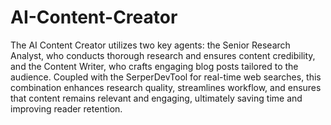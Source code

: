 # AI-Content-Creator
The AI Content Creator utilizes two key agents: the Senior Research Analyst, who conducts thorough research and ensures content credibility, and the Content Writer, who crafts engaging blog posts tailored to the audience. Coupled with the SerperDevTool for real-time web searches, this combination enhances research quality, streamlines workflow, and ensures that content remains relevant and engaging, ultimately saving time and improving reader retention.
